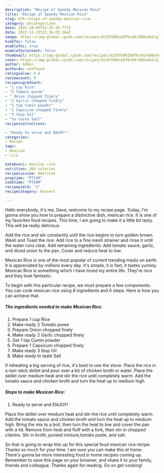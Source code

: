 ```yaml
---
description: "Recipe of Speedy Mexican Rice"
title: "Recipe of Speedy Mexican Rice"
slug: 676-recipe-of-speedy-mexican-rice
category: Uncategorized
date: 2022-10-04T12:35:26.777Z
date: 2022-12-23T22:36:03.264Z
image: https://img-global.cpcdn.com/recipes/d2397b061b0fbc0d/680x482cq70/mexican-rice-recipe-main-photo.jpg
hideToc: false
enableToc: true
enableTocContent: false
thumbnail: https://img-global.cpcdn.com/recipes/d2397b061b0fbc0d/680x482cq70/mexican-rice-recipe-main-photo.jpg
cover: https://img-global.cpcdn.com/recipes/d2397b061b0fbc0d/680x482cq70/mexican-rice-recipe-main-photo.jpg
author: Admin
authorAv: notfound
ratingvalue: 4.6
reviewcount: 9
recipeingredient:
- "1 cup Rice"
- "2 Tomato puree"
- " Onion chopped finely"
- "2 Garlic chopped finely"
- "1 tsp Cumin powder"
- "1 Capsicum chopped finely"
- "3 tbsp Oil"
- "to taste Salt"
recipeinstructions:

- "Ready to serve and ENJOY!"
categories:
- Recipe
tags:
- mexican
- rice

katakunci: mexican rice 
nutrition: 264 calories
recipecuisine: American
preptime: "PT31M"
cooktime: "PT50M"
recipeyield: "1"
recipecategory: Dessert

---
```



Hello everybody, it's me, Dave, welcome to my recipe page. Today, I'm gonna show you how to prepare a distinctive dish, mexican rice. It is one of my favorites food recipes. This time, I am going to make it a little bit tasty. This will be really delicious.

Add the rice and stir constantly until the rice begins to turn golden brown. Wash and Toast the rice: Add rice to a fine mesh strainer and rinse it until the water runs clear. Add remaining ingredients: Add tomato sauce, garlic, and diced onion to the pan. Cover and reduce heat to low.

Mexican Rice is one of the most popular of current trending meals on earth. It is appreciated by millions every day. It's simple, it is fast, it tastes yummy. Mexican Rice is something which I have loved my entire life. They're nice and they look fantastic.


To begin with this particular recipe, we must prepare a few components. You can cook mexican rice using 8 ingredients and 0 steps. Here is how you can achieve that.

<!--inarticleads1-->

##### The ingredients needed to make Mexican Rice:

1. Prepare 1 cup Rice
1. Make ready 2 Tomato puree
1. Prepare  Onion chopped finely
1. Make ready 2 Garlic chopped finely
1. Get 1 tsp Cumin powder
1. Prepare 1 Capsicum chopped finely
1. Make ready 3 tbsp Oil
1. Make ready to taste Salt


If reheating a big serving of rice, it&#39;s best to use the stove. Place the rice in a non-stick skillet and pour over a bit of chicken broth or water. Place the skillet over medium heat and stir the rice until completely warm. Add the tomato sauce and chicken broth and turn the heat up to medium high. 

<!--inarticleads2-->

##### Steps to make Mexican Rice:


1. Ready to serve and ENJOY!

Place the skillet over medium heat and stir the rice until completely warm. Add the tomato sauce and chicken broth and turn the heat up to medium high. Bring the mix to a boil, then turn the heat to low and cover the pan with a lid. Remove from heat and fluff with a fork, then stir in chopped cilantro. Stir in broth, pureed mixture,tomato paste, and salt. 

So that is going to wrap this up for this special food mexican rice recipe. Thanks so much for your time. I am sure you can make this at home. There's gonna be more interesting food in home recipes coming up. Remember to save this page on your browser, and share it to your family, friends and colleague. Thanks again for reading. Go on get cooking!
